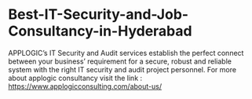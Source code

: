 # Best-IT-Security-and-Job-Consultancy-in-Hyderabad
APPLOGIC’s IT Security and Audit services establish the perfect connect between your business’ requirement for a secure, robust and reliable system with the right IT security and audit project personnel. For more about applogic consultancy visit the link : https://www.applogicconsulting.com/about-us/
